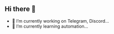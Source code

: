 ## Hi there 👋


- 🔭 I’m currently working on Telegram, Discord...
- 🌱 I’m currently learning automation...
<!-- 👯 I’m looking to collaborate on MySuccess... ->
- 🤔 I’m looking for help with ...
- 💬 Ask me about ...
- 📫 How to reach me: ...
- 😄 Pronouns: ...
- ⚡ Fun fact: ...

